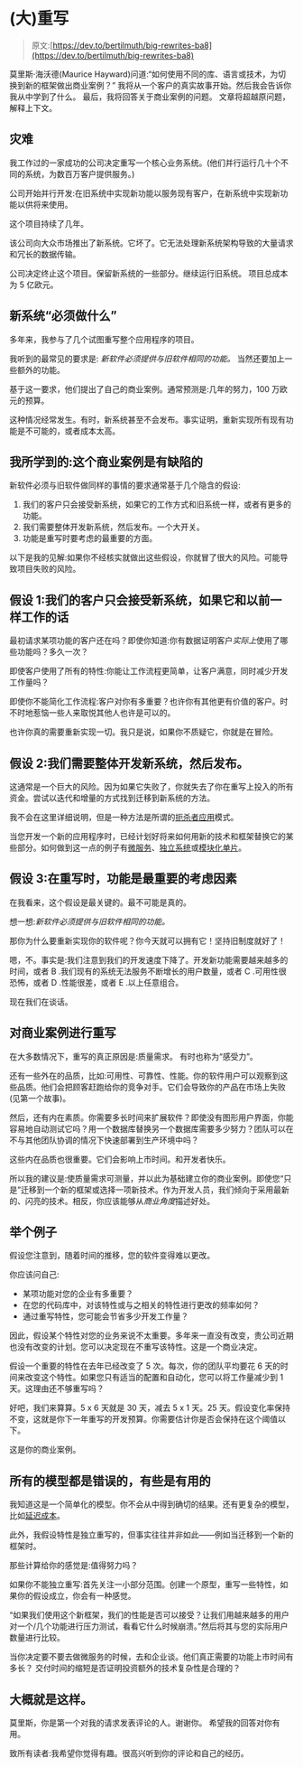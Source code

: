 # (大)重写

> 原文:[https://dev.to/bertilmuth/big-rewrites-ba8](https://dev.to/bertilmuth/big-rewrites-ba8)

莫里斯·海沃德(Maurice Hayward)问道:“如何使用不同的库、语言或技术，为切换到新的框架做出商业案例？”
我将从一个客户的真实故事开始。然后我会告诉你我从中学到了什么。
最后，我将回答关于商业案例的问题。
文章将超越原问题，解释上下文。

## 灾难

我工作过的一家成功的公司决定重写一个核心业务系统。(他们并行运行几十个不同的系统，为数百万客户提供服务。)

公司开始并行开发:在旧系统中实现新功能以服务现有客户，在新系统中实现新功能以供将来使用。

这个项目持续了几年。

该公司向大众市场推出了新系统。它坏了。它无法处理新系统架构导致的大量请求和冗长的数据传输。

公司决定终止这个项目。保留新系统的一些部分。继续运行旧系统。
项目总成本为 5 亿欧元。

## 新系统“必须做什么”

多年来，我参与了几个试图重写整个应用程序的项目。

我听到的最常见的要求是:
*新软件必须提供与旧软件相同的功能。*
当然还要加上一些额外的功能。

基于这一要求，他们提出了自己的商业案例。通常预测是:几年的努力，100 万欧元的预算。

这种情况经常发生。有时，新系统甚至不会发布。事实证明，重新实现所有现有功能是不可能的，或者成本太高。

## 我所学到的:这个商业案例是有缺陷的

新软件必须与旧软件做同样的事情的要求通常基于几个隐含的假设:

1.  我们的客户只会接受新系统，如果它的工作方式和旧系统一样，或者有更多的功能。
2.  我们需要整体开发新系统，然后发布。一个大开关。
3.  功能是重写时要考虑的最重要的方面。

以下是我的见解:如果你不经核实就做出这些假设，你就冒了很大的风险。可能导致项目失败的风险。

## 假设 1:我们的客户只会接受新系统，如果它和以前一样工作的话

最初请求某项功能的客户还在吗？即使你知道:你有数据证明客户*实际上*使用了哪些功能吗？多久一次？

即使客户使用了所有的特性:你能让工作流程更简单，让客户满意，同时减少开发工作量吗？

即使你不能简化工作流程:客户对你有多重要？也许你有其他更有价值的客户。时不时地惹恼一些人来取悦其他人也许是可以的。

也许你真的需要重新实现一切。我只是说，如果你不质疑它，你就是在冒险。

## 假设 2:我们需要整体开发新系统，然后发布。

这通常是一个巨大的风险。因为如果它失败了，你就失去了你在重写上投入的所有资金。尝试以迭代和增量的方式找到迁移到新系统的方法。

我不会在这里详细说明，但是一种方法是所谓的[扼杀者应用](https://www.martinfowler.com/bliki/StranglerApplication.html)模式。

当您开发一个新的应用程序时，已经计划好将来如何用新的技术和框架替换它的某些部分。如何做到这一点的例子有[微服务](https://martinfowler.com/articles/microservices.html)、[独立系统](http://scs-architecture.org/)或[模块化单片](https://www.youtube.com/watch?v=kbKxmEeuvc4)。

## 假设 3:在重写时，功能是最重要的考虑因素

在我看来，这个假设是最关键的。最不可能是真的。

想一想:*新软件必须提供与旧软件相同的功能。*

那你为什么要重新实现你的软件呢？你今天就可以拥有它！坚持旧制度就好了！

嗯，不。事实是:我们注意到我们的开发速度下降了。开发新功能需要越来越多的时间，或者
B .我们现有的系统无法服务不断增长的用户数量，或者
C .可用性很恐怖，或者
D .性能很差，或者
E .以上任意组合。

现在我们在谈话。

## 对商业案例进行重写

在大多数情况下，重写的真正原因是:质量需求。
有时也称为“感受力”。

还有一些外在的品质，比如:可用性、可靠性、性能。你的软件用户可以观察到这些品质。他们会把顾客赶跑给你的竞争对手。它们会导致你的产品在市场上失败(见第一个故事)。

然后，还有内在素质。你需要多长时间来扩展软件？即使没有图形用户界面，你能容易地自动测试它吗？用一个数据库替换另一个数据库需要多少努力？团队可以在不与其他团队协调的情况下快速部署到生产环境中吗？

这些内在品质也很重要。它们会影响上市时间。和开发者快乐。

所以我的建议是:使质量需求可测量，并以此为基础建立你的商业案例。即使您“只是”迁移到一个新的框架或选择一项新技术。作为开发人员，我们倾向于采用最新的、闪亮的技术。相反，你应该能够从*商业角度*描述好处。

## 举个例子

假设您注意到，随着时间的推移，您的软件变得难以更改。

你应该问自己:

*   某项功能对您的企业有多重要？
*   在您的代码库中，对该特性或与之相关的特性进行更改的频率如何？
*   通过重写特性，您可能会节省多少开发工作量？

因此，假设某个特性对您的业务来说不太重要。多年来一直没有改变，贵公司近期也没有改变的计划。您可以决定现在不重写该特性。这是一个商业决定。

假设一个重要的特性在去年已经改变了 5 次。每次，你的团队平均要花 6 天的时间来改变这个特性。如果您只有适当的配置和自动化，您可以将工作量减少到 1 天。这理由还不够重写吗？

好吧，我们来算算。5 x 6 天就是 30 天，减去 5 x 1 天。25 天。假设变化率保持不变，这就是你下一年重写的开发预算。你需要估计你是否会保持在这个阈值以下。

这是你的商业案例。

## 所有的模型都是错误的，有些是有用的

我知道这是一个简单化的模型。你不会从中得到确切的结果。还有更复杂的模型，比如[延迟成本](https://en.wikipedia.org/wiki/Cost_of_delay)。

此外，我假设特性是独立重写的，但事实往往并非如此——例如当迁移到一个新的框架时。

那些计算给你的感觉是:值得努力吗？

如果你不能独立重写:首先关注一小部分范围。创建一个原型，重写一些特性，如果你的假设成立，你会有一种感觉。

“如果我们使用这个新框架，我们的性能是否可以接受？让我们用越来越多的用户对一个/几个功能进行压力测试，看看它什么时候崩溃。”然后将其与您的实际用户数量进行比较。

当你决定要不要去做微服务的时候，去和企业谈。他们真正需要的功能上市时间有多长？
交付时间的缩短是否证明投资额外的技术复杂性是合理的？

## 大概就是这样。

莫里斯，你是第一个对我的请求发表评论的人。谢谢你。
希望我的回答对你有用。

致所有读者:我希望你觉得有趣。很高兴听到你的评论和自己的经历。